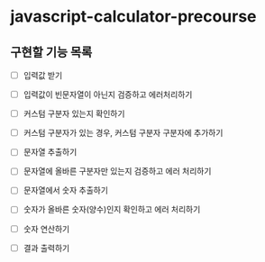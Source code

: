 # javascript-calculator-precourse

## 구현할 기능 목록

- [ ] 입력값 받기
- [ ] 입력값이 빈문자열이 아닌지 검증하고 에러처리하기

- [ ] 커스텀 구분자 있는지 확인하기
- [ ] 커스텀 구분자가 있는 경우, 커스텀 구분자 구분자에 추가하기

- [ ] 문자열 추출하기
- [ ] 문자열에 올바른 구분자만 있는지 검증하고 에러 처리하기
- [ ] 문자열에서 숫자 추출하기
- [ ] 숫자가 올바른 숫자(양수)인지 확인하고 에러 처리하기
- [ ] 숫자 연산하기
- [ ] 결과 출력하기